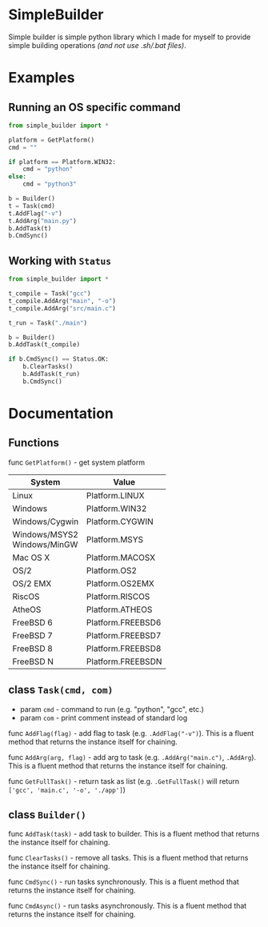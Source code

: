 ﻿# SimpleBuilder
Simple builder is simple python library which I made for myself to provide simple building operations *(and not use .sh/.bat files)*.

# Examples
## Running an OS specific command
```py
from simple_builder import *

platform = GetPlatform()
cmd = ""

if platform == Platform.WIN32:
    cmd = "python"
else:
    cmd = "python3"

b = Builder()
t = Task(cmd)
t.AddFlag("-v")
t.AddArg("main.py")
b.AddTask(t)
b.CmdSync()
```

## Working with `Status`
```py
from simple_builder import *

t_compile = Task("gcc")
t_compile.AddArg("main", "-o")
t_compile.AddArg("src/main.c")

t_run = Task("./main")

b = Builder()
b.AddTask(t_compile)

if b.CmdSync() == Status.OK:
    b.ClearTasks()
    b.AddTask(t_run)
    b.CmdSync()
```

# Documentation

## Functions
func `GetPlatform()` - get system platform

| System                         | Value             |
|--------------------------------|-------------------|
| Linux                          | Platform.LINUX    |
| Windows                        | Platform.WIN32    |
| Windows/Cygwin                 | Platform.CYGWIN   |
| Windows/MSYS2<br>Windows/MinGW | Platform.MSYS     |
| Mac OS X                       | Platform.MACOSX   |
| OS/2                           | Platform.OS2      |
| OS/2 EMX                       | Platform.OS2EMX   |
| RiscOS                         | Platform.RISCOS   |
| AtheOS                         | Platform.ATHEOS   |
| FreeBSD 6                      | Platform.FREEBSD6 |
| FreeBSD 7                      | Platform.FREEBSD7 |
| FreeBSD 8                      | Platform.FREEBSD8 |
| FreeBSD N                      | Platform.FREEBSDN |

## class `Task(cmd, com)`
- param `cmd` - command to run (e.g. "python", "gcc", etc.)
- param `com` - print comment instead of standard log

func `AddFlag(flag)` - add flag to task (e.g. `.AddFlag("-v")`). This is a fluent method that returns the instance itself for chaining.

func `AddArg(arg, flag)` - add arg to task (e.g. `.AddArg("main.c")`, `.AddArg`). This is a fluent method that returns the instance itself for chaining.

func `GetFullTask()` - return task as list (e.g. `.GetFullTask()` will return `['gcc', 'main.c', '-o', './app']`)

## class `Builder()`
func `AddTask(task)` - add task to builder. This is a fluent method that returns the instance itself for chaining.

func `ClearTasks()` - remove all tasks. This is a fluent method that returns the instance itself for chaining.

func `CmdSync()` - run tasks synchronously. This is a fluent method that returns the instance itself for chaining.

func `CmdAsync()` - run tasks asynchronously. This is a fluent method that returns the instance itself for chaining.

